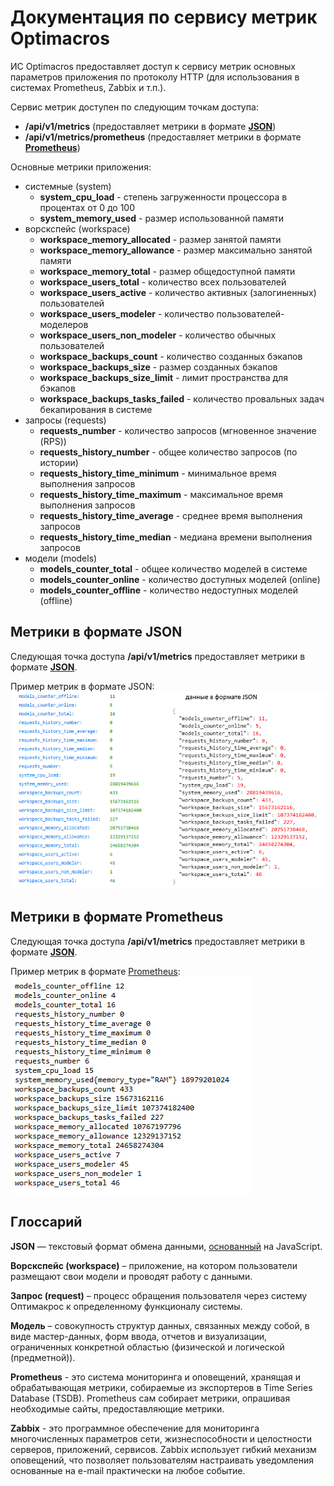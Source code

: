 #  Документация по сервису метрик Optimacros

ИС Optimacros предоставляет доступ к сервису метрик основных параметров приложения по протоколу HTTP (для использования в системах Prometheus, Zabbix и т.п.).

Сервис метрик доступен по следующим точкам доступа:
- **/api/v1/metrics** (предоставляет метрики в формате [**JSON**](#metrics-json))
- **/api/v1/metrics/prometheus** (предоставляет метрики в формате [**Prometheus**](#metrics-prometheus))

Основные метрики приложения:
- системные (system)
  - **system_cpu_load** - степень загруженности процессора в процентах от 0 до 100
  - **system_memory_used** - размер использованной памяти
- ворскспейс (workspace)
  - **workspace_memory_allocated** - размер занятой памяти
  - **workspace_memory_allowance** - размер максимально занятой памяти
  - **workspace_memory_total** - размер общедоступной памяти
  - **workspace_users_total** - количество всех пользователей
  - **workspace_users_active** - количество активных (залогиненных) пользователей
  - **workspace_users_modeler** - количество пользователей-моделеров
  - **workspace_users_non_modeler** - количество обычных пользователей
  - **workspace_backups_count** - количество созданных бэкапов
  - **workspace_backups_size** - размер созданных бэкапов
  - **workspace_backups_size_limit** - лимит пространства для бэкапов
  - **workspace_backups_tasks_failed** - количество провальных задач бекапирования в системе
- запросы (requests)
  - **requests_number** - количество запросов (мгновенное значение (RPS))
  - **requests_history_number** - общее количество запросов (по истории)
  - **requests_history_time_minimum** - минимальное время выполнения запросов
  - **requests_history_time_maximum** - максимальное время выполнения запросов
  - **requests_history_time_average** - среднее время выполнения запросов
  - **requests_history_time_median** - медиана времени выполнения запросов
- модели (models)
  - **models_counter_total** - общее количество моделей в системе
  - **models_counter_online** - количество доступных моделей (online)
  - **models_counter_offline** - количество недоступных моделей (offline)

## Метрики в формате JSON <a name="metrics-json"></a>

Следующая точка доступа **/api/v1/metrics** предоставляет метрики в формате <a href="https://habr.com/ru/articles/554274/#json_object">**JSON**</a>.

Пример метрик в формате JSON:
![Metrics JSON](./pics/metrics_json.png)

## Метрики в формате Prometheus <a name="metrics-prometheus"></a>

Следующая точка доступа **/api/v1/metrics** предоставляет метрики в формате <a href="https://habr.com/ru/articles/554274/#json_object">**JSON**</a>.

Пример метрик в формате <a href="https://prometheus.io/docs/instrumenting/exposition_formats/">Prometheus</a>:
![Metrics Prometheus](./pics/metrics_prometheus.png)

## Глоссарий

**JSON** — текстовый формат обмена данными, <a href="https://habr.com/ru/articles/554274/#json_object">основанный</a> на JavaScript.

**Ворскспейс (workspace)** – приложение, на котором пользователи размещают свои модели и проводят работу с данными.

**Запрос (request)** – процесс обращения пользователя через систему Оптимакрос к определенному функционалу системы.

**Модель** – совокупность структур данных, связанных между собой, в виде мастер-данных, форм ввода, отчетов и визуализации, ограниченных конкретной областью (физической и логической (предметной)).

**Prometheus** - это система мониторинга и оповещений, хранящая и обрабатывающая метрики, собираемые из экспортеров в Time Series Database (TSDB). Prometheus сам собирает метрики, опрашивая необходимые сайты, предоставляющие метрики.

**Zabbix** - это программное обеспечение для мониторинга многочисленных параметров сети, жизнеспособности и целостности серверов, приложений, сервисов. Zabbix использует гибкий механизм оповещений, что позволяет пользователям настраивать уведомления основанные на e-mail практически на любое событие.

